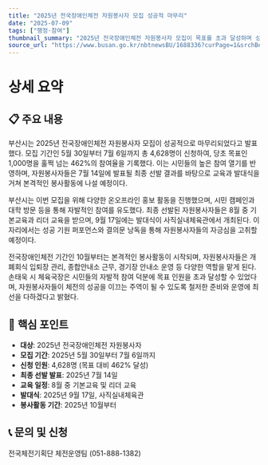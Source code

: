 ```yaml
---
title: "2025년 전국장애인체전 자원봉사자 모집 성공적 마무리"
date: "2025-07-09"
tags: ["행정·참여"]
thumbnail_summary: "2025년 전국장애인체전 자원봉사자 모집이 목표를 초과 달성하며 성황리에 마무리되었습니다."
source_url: "https://www.busan.go.kr/nbtnewsBU/1688336?curPage=1&srchBeginDt=&srchEndDt=&srchKey=&srchText="
---
```


# 상세 요약

## 📋 주요 내용
부산시는 2025년 전국장애인체전 자원봉사자 모집이 성공적으로 마무리되었다고 발표했다. 모집 기간인 5월 30일부터 7월 6일까지 총 4,628명이 신청하여, 당초 목표인 1,000명을 훌쩍 넘는 462%의 참여율을 기록했다. 이는 시민들의 높은 참여 열기를 반영하며, 자원봉사자들은 7월 14일에 발표될 최종 선발 결과를 바탕으로 교육과 발대식을 거쳐 본격적인 봉사활동에 나설 예정이다.

부산시는 이번 모집을 위해 다양한 온오프라인 홍보 활동을 진행했으며, 시민 캠페인과 대학 방문 등을 통해 자발적인 참여를 유도했다. 최종 선발된 자원봉사자들은 8월 중 기본교육과 리더 교육을 받으며, 9월 17일에는 발대식이 사직실내체육관에서 개최된다. 이 자리에서는 성공 기원 퍼포먼스와 결의문 낭독을 통해 자원봉사자들의 자긍심을 고취할 예정이다.

전국장애인체전 기간인 10월부터는 본격적인 봉사활동이 시작되며, 자원봉사자들은 개폐회식 입퇴장 관리, 종합안내소 근무, 경기장 안내소 운영 등 다양한 역할을 맡게 된다. 손태욱 시 체육국장은 시민들의 자발적 참여 덕분에 목표 인원을 초과 달성할 수 있었다며, 자원봉사자들이 체전의 성공을 이끄는 주역이 될 수 있도록 철저한 준비와 운영에 최선을 다하겠다고 밝혔다.

## 🎯 핵심 포인트
- **대상**: 2025년 전국장애인체전 자원봉사자
- **모집 기간**: 2025년 5월 30일부터 7월 6일까지
- **신청 인원**: 4,628명 (목표 대비 462% 달성)
- **최종 선발 발표**: 2025년 7월 14일
- **교육 일정**: 8월 중 기본교육 및 리더 교육
- **발대식**: 2025년 9월 17일, 사직실내체육관
- **봉사활동 기간**: 2025년 10월부터

## 📞 문의 및 신청
전국체전기획단 체전운영팀 (051-888-1382)
